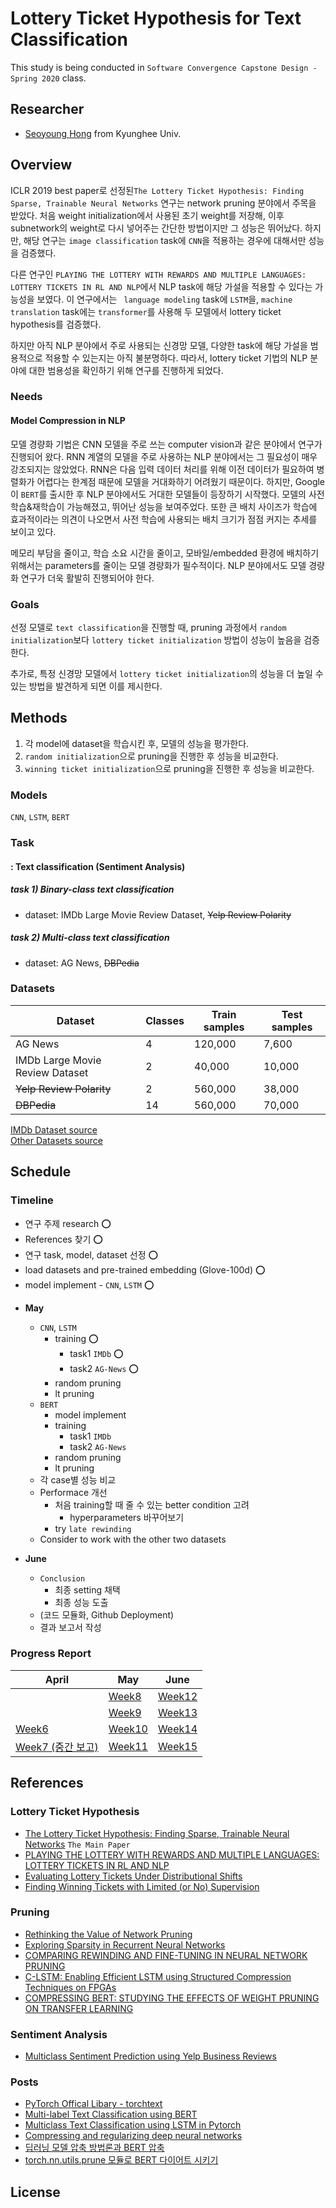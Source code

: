 # Lottery Ticket Hypothesis for Text Classification

This study is being conducted in ``Software Convergence Capstone Design - Spring 2020`` class.

## Researcher
* [Seoyoung Hong](https://github.com/seoyoungh) from Kyunghee Univ.

## Overview
ICLR 2019 best paper로 선정된 ​``The Lottery Ticket Hypothesis: Finding Sparse, Trainable Neural Networks`` 연구는 network pruning 분야에서 주목을 받았다. 처음 weight initialization에서 사용된 초기 weight를 저장해, 이후 subnetwork의 weight로 다시 넣어주는 간단한 방법이지만 그 성능은 뛰어났다. 하지만, 해당 연구는 ``image classification`` task에 ``CNN``을 적용하는 경우에 대해서만 성능을 검증했다.

다른 연구인 ``PLAYING THE LOTTERY WITH REWARDS AND MULTIPLE LANGUAGES: LOTTERY TICKETS IN RL AND NLP``에서 NLP task에 해당 가설을 적용할 수 있다는 가능성을 보였다. 이 연구에서는 `` language modeling`` task에 ``LSTM``을, ``machine translation`` task에는 ``transformer``를 사용해 두 모델에서 lottery ticket hypothesis를 검증했다.

하지만 아직 NLP 분야에서 주로 사용되는 신경망 모델, 다양한 task에 해당 가설을 범용적으로 적용할 수 있는지는 아직 불분명하다. 따라서, lottery ticket 기법의 NLP 분야에 대한 범용성을 확인하기 위해 연구를 진행하게 되었다.

### Needs
#### Model Compression in NLP
모델 경량화 기법은 CNN 모델을 주로 쓰는 computer vision과 같은 분야에서 연구가 진행되어 왔다. RNN 계열의 모델을 주로 사용하는 NLP 분야에서는 그 필요성이 매우 강조되지는 않았었다. RNN은 다음 입력 데이터 처리를 위해 이전 데이터가 필요하여 병렬화가 어렵다는 한계점 때문에 모델을 거대화하기 어려웠기 때문이다. 하지만, Google이 ``BERT``를 출시한 후 NLP 분야에서도 거대한 모델들이 등장하기 시작했다. 모델의 사전 학습&재학습이 가능해졌고, 뛰어난 성능을 보여주었다. 또한 큰 배치 사이즈가 학습에 효과적이라는 의견이 나오면서 사전 학습에 사용되는 배치 크기가 점점 커지는 추세를 보이고 있다.

메모리 부담을 줄이고, 학습 소요 시간을 줄이고, 모바일/embedded 환경에 배치하기 위해서는 parameters를 줄이는 모델 경량화가 필수적이다. NLP 분야에서도 모델 경량화 연구가 더욱 활발히 진행되어야 한다.


### Goals
선정 모델로  ``text classification``을 진행할 때, pruning 과정에서 ``random initialization``보다 ``lottery ticket initialization`` 방법이 성능이 높음을 검증한다.

추가로, 특정 신경망 모델에서 ``lottery ticket initialization``의 성능을 더 높일 수 있는 방법을 발견하게 되면 이를 제시한다.

## Methods
1) 각 model에 dataset을 학습시킨 후, 모델의 성능을 평가한다.  
2) ``random initialization``으로 pruning을 진행한 후 성능을 비교한다.  
3) ``winning ticket initialization``으로 pruning을 진행한 후 성능을 비교한다.

### Models
``CNN``, ``LSTM``, ``BERT``

### Task
#### : Text classification (Sentiment Analysis)

##### task 1) Binary-class text classification
* dataset: IMDb Large Movie Review Dataset, ~~Yelp Review Polarity~~

##### task 2) Multi-class text classification
* dataset: AG News, ~~DBPedia~~

### Datasets
| Dataset | Classes | Train samples | Test samples |
|---------|---------|---------------|--------------|
| AG News | 4 | 120,000 | 7,600 |
| IMDb Large Movie Review Dataset | 2 | 40,000 | 10,000 |
| ~~Yelp Review Polarity~~ | 2 | 560,000 | 38,000 |
| ~~DBPedia~~ | 14 | 560,000 | 70,000 |


[IMDb Dataset source](https://www.kaggle.com/lakshmi25npathi/imdb-dataset-of-50k-movie-reviews)  
[Other Datasets source](https://course.fast.ai/datasets)

## Schedule

### Timeline

  - 연구 주제 research ⭕️
  - References 찾기 ⭕️
  - 연구 task, model, dataset 선정 ⭕️
  - load datasets and pre-trained embedding (Glove-100d) ⭕️
  - model implement - ``CNN``, ``LSTM`` ⭕️

* **May**
  - ``CNN``, ``LSTM``
    - training ⭕️
      - task1 ``IMDb`` ⭕️
      - task2 ``AG-News`` ⭕️
    - random pruning
    - lt pruning
  - ``BERT``
    - model implement
    - training
      - task1 ``IMDb``
      - task2 ``AG-News``
    - random pruning
    - lt pruning
  - 각 case별 성능 비교
  - Performace 개선
    - 처음 training할 때 줄 수 있는 better condition 고려
      - hyperparameters 바꾸어보기
    - try ``late rewinding``
  - Consider to work with the other two datasets

* **June**
  - ``Conclusion``
      - 최종 setting 채택
      - 최종 성능 도출
  - (코드 모듈화, Github Deployment)
  - 결과 보고서 작성

### Progress Report

| April |  May  | June  |
|-------|-------|-------|
| | [Week8](/assets/progress/week8.md) | [Week12](/assets/progress/week12.md) |
| | [Week9](/assets/progress/week9.md) | [Week13](/assets/progress/week13.md) |
| [Week6](/assets/progress/week6.md) | [Week10](/assets/progress/week10.md) | [Week14](/assets/progress/week14.md) |
| [Week7 (중간 보고)](/assets/progress/week7.md) | [Week11](/assets/progress/week11.md) | [Week15](/assets/progress/week15.md) |

## References
### Lottery Ticket Hypothesis
* [The Lottery Ticket Hypothesis: Finding Sparse, Trainable Neural Networks](https://arxiv.org/abs/1803.03635) ``The Main Paper``
* [PLAYING THE LOTTERY WITH REWARDS AND MULTIPLE LANGUAGES: LOTTERY TICKETS IN RL AND NLP](https://arxiv.org/abs/1906.02768)
* [Evaluating Lottery Tickets Under Distributional Shifts](https://arxiv.org/abs/1910.12708)
* [Finding Winning Tickets with Limited (or No) Supervision](https://openreview.net/forum?id=SJx_QJHYDB)

### Pruning
* [Rethinking the Value of Network Pruning](https://arxiv.org/abs/1810.05270)
* [Exploring Sparsity in Recurrent Neural Networks](https://arxiv.org/abs/1704.05119)
* [COMPARING REWINDING AND FINE-TUNING IN NEURAL NETWORK PRUNING](https://arxiv.org/abs/2003.02389)
* [C-LSTM: Enabling Efficient LSTM using Structured Compression Techniques on FPGAs](https://arxiv.org/abs/1803.06305)
* [COMPRESSING BERT: STUDYING THE EFFECTS OF WEIGHT PRUNING ON TRANSFER LEARNING](https://arxiv.org/abs/2002.08307)

### Sentiment Analysis
* [Multiclass Sentiment Prediction using Yelp Business Reviews](https://www.semanticscholar.org/paper/Multiclass-Sentiment-Prediction-using-Yelp-Business-Yu/dfa617c7c7e3a53d90c092cef09b2ee1614317a2)

### Posts
* [PyTorch Offical Libary - torchtext](https://pytorch.org/text/index.html)
* [Multi-label Text Classification using BERT](https://medium.com/huggingface/multi-label-text-classification-using-bert-the-mighty-transformer-69714fa3fb3d)
* [Multiclass Text Classification using LSTM in Pytorch](https://towardsdatascience.com/multiclass-text-classification-using-lstm-in-pytorch-eac56baed8df)
* [Compressing and regularizing deep neural networks](https://www.oreilly.com/content/compressing-and-regularizing-deep-neural-networks/)
* [딥러닝 모델 압축 방법론과 BERT 압축](https://blog.est.ai/2020/03/딥러닝-모델-압축-방법론과-bert-압축/)
* [torch.nn.utils.prune 모듈로 BERT 다이어트 시키기](https://huffon.github.io/2020/03/15/torch-pruning/)

## License
